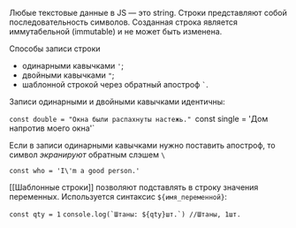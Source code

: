 Любые текстовые данные в JS — это string. Строки представляют собой последовательность символов. Созданная строка является иммутабельной (immutable) и не может быть изменена.

Способы записи строки

- одинарными кавычками `'`;
- двойными кавычками `"`;
- шаблонной строкой через обратный апостроф `` ` ``.

Записи одинарными и двойными кавычками идентичны:

`const double = "Окна были распахнуты настежь."
`const single = 'Дом напротив моего окна'`

Если в записи одинарными кавычками нужно поставить апостроф, то символ _экранируют_ обратным слэшем `\`

`const who = 'I\'m a good person.'`

[[Шаблонные строки]] позволяют подставлять в строку значения переменных.  Используется синтаксис `${имя_переменной}`:

`const qty = 1` 
```console.log(`Штаны: ${qty}шт.`) //Штаны, 1шт.```



